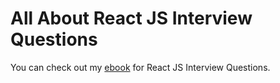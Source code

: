 # All About React JS Interview Questions


You can check out my [ebook](https://github.com/praveenoruganti/PraveenOruganti-Tech-Ebooks/raw/master/React%20JS%20Interview%20questions.pdf) for React JS Interview Questions.

